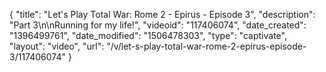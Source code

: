 {
    "title": "Let's Play Total War: Rome 2 - Epirus - Episode 3",
    "description": "Part 3\n\nRunning for my life!",
    "videoid": "117406074",
    "date_created": "1396499761",
    "date_modified": "1506478303",
    "type": "captivate",
    "layout": "video",
    "url": "\/v\/let-s-play-total-war-rome-2-epirus-episode-3\/117406074"
}